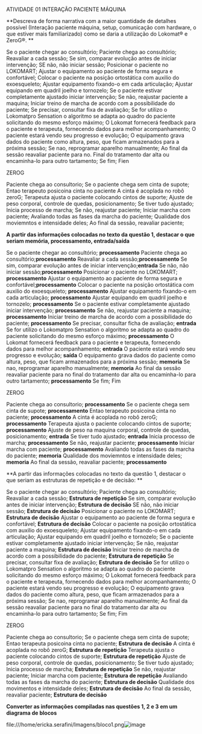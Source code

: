 ATIVIDADE 01 
INTERAÇÃO PACIENTE MÁQUINA

**Descreva de forma narrativa com a maior quantidade de detalhes possível (Interação paciente máquina, setup, comunicação com hardware, o que estiver mais familiarizado) como se daria a utilização do Lokomat® e ZeroG®. 
**


Se o paciente chegar ao consultório;
Paciente chega ao consultório;
Reavaliar a cada sessão;
Se sim, comparar evolução antes de iniciar intervenção;
SE não, não iniciar sessão;
Posicionar o paciente no LOKOMART;
Ajustar o equipamento ao paciente de forma segura e confortável;
Colocar o paciente na posição ortostática com auxilio do exoesqueleto;
Ajustar equipamento fixando-o em cada articulação;
Ajustar equipando em quadril joelho e tornozelo;
Se o paciente estivar completamente ajustado iniciar intervenção; 
Se não, reajustar paciente a maquina;
Iniciar treino de marcha de acordo com a possibilidade do paciente; 
Se precisar, consultar fixa de avaliação;
Se for utilizo o Lokomatpro Sensation o algoritmo se adapta ao quadro do paciente solicitando do mesmo esforço máximo;
O Lokomat fornecerá feedback para o paciente e terapeuta, fornecendo dados para melhor acompanhamento;
O paciente estará vendo seu progresso e evolução; 
O equipamento grava dados do paciente como altura, peso, que ficam armazenados para a próxima sessão; 
Se nao, reprogramar aparelho manualmente; 
Ao final da sessão reavaliar paciente para no. Final do tratamento dar alta ou encaminha-lo para outro tartamento;
Se fim;
Fien 

ZEROG

Paciente chega ao consultorio; 
Se o paciente chega sem cinta de supote; 
Entao terapeuto posicoina cinta no paciente 
A cinta é acoplada no robô zeroG;
Terapeuta ajusta o paciente colocando cintos de suporte; 
Ajuste de peso corporal, controle de quedas, posicionamento;
Se tiver tudo ajustado;
Inicia processo de marcha;
Se não, reajustar paciente;
Iniciar marcha com paciente;
Avaliando todas as fases da marcha do paciente;
Qualidade dos moviemntos e intensidade deles;
Ao final da sessão, reavaliar paciente;  

**A partir das informações colocadas no texto da questão 1, destacar o que seriam memória, processamento, entrada/saída**


Se o paciente chegar ao consultório; **processamento**
Paciente chega ao consultório;**processamento**
Reavaliar a cada sessão;**processamento**
Se sim, comparar evolução antes de iniciar intervenção;**entrada**
Se não, não iniciar sessão;**processamento**
Posicionar o paciente no LOKOMART; **processamento**
Ajustar o equipamento ao paciente de forma segura e confortável;**processamento**
Colocar o paciente na posição ortostática com auxilio do exoesqueleto; **processamento**
Ajustar equipamento fixando-o em cada articulação; **processamento**
Ajustar equipando em quadril joelho e tornozelo; **processamento**
Se o paciente estivar completamente ajustado iniciar intervenção; **processamento**
Se não, reajustar paciente a maquina; **processamento**
Iniciar treino de marcha de acordo com a possibilidade do paciente; **processamento**
Se precisar, consultar ficha de avaliação; **entrada**
Se for utilizo o Lokomatpro Sensation o algoritmo se adapta ao quadro do paciente solicitando do mesmo esforço máximo; **processamento**
O Lokomat fornecerá feedback para o paciente e terapeuta, fornecendo dados para melhor acompanhamento; **entrada**
O paciente estará vendo seu progresso e evolução; **saída**
O equipamento grava dados do paciente como altura, peso, que ficam armazenados para a próxima sessão; **memoria**
Se nao, reprogramar aparelho manualmente; **memoria**
Ao final da sessão reavaliar paciente para no final do tratamento dar alta ou encaminha-lo para outro tartamento; **processamento**
Se fim;
Fim 

ZEROG

Paciente chega ao consultorio; **processamento**
Se o paciente chega sem cinta de supote; **processamento**
Entao terapeuto posicoina cinta no paciente; **processamento**
A cinta é acoplada no robô zeroG; **processamento**
Terapeuta ajusta o paciente colocando cintos de suporte; **processamento**
Ajuste de peso na maquina corporal, controle de quedas, posicionamento; **entrada**
Se tiver tudo ajustado; **entrada**
Inicia processo de marcha; **processamento**
Se não, reajustar paciente; **processamento**
Iniciar marcha com paciente; **processamento**
Avaliando todas as fases da marcha do paciente; **memoria**
Qualidade dos moviemntos e intensidade deles; **memoria**
Ao final da sessão, reavaliar paciente; **processamento**



**A partir das informações colocadas no texto da questão 1, destacar o que seriam as estruturas de repetição e de decisão:
** 

Se o paciente chegar ao consultório;
Paciente chega ao consultório;
Reavaliar a cada sessão; **Estrutura de repetição**
Se sim, comparar evolução antes de iniciar intervenção; **Estrutura de decisão**
SE não, não iniciar sessão; **Estrutura de decisão**
Posicionar o paciente no LOKOMART; **Estrutura de decisão**
Ajustar o equipamento ao paciente de forma segura e confortável; **Estrutura de decisão**
Colocar o paciente na posição ortostática com auxilio do exoesqueleto;
Ajustar equipamento fixando-o em cada articulação; 
Ajustar equipando em quadril joelho e tornozelo;
Se o paciente estivar completamente ajustado iniciar intervenção; 
Se não, reajustar paciente a maquina; **Estrutura de decisão**
Iniciar treino de marcha de acordo com a possibilidade do paciente;  **Estrutura de repetição**
Se precisar, consultar fixa de avaliação; **Estrutura de decisão**
Se for utilizo o Lokomatpro Sensation o algoritmo se adapta ao quadro do paciente solicitando do mesmo esforço máximo;
O Lokomat fornecerá feedback para o paciente e terapeuta, fornecendo dados para melhor acompanhamento;
O paciente estará vendo seu progresso e evolução; 
O equipamento grava dados do paciente como altura, peso, que ficam armazenados para a próxima sessão; 
Se nao, reprogramar aparelho manualmente; 
Ao final da sessão reavaliar paciente para no final do tratamento dar alta ou encaminha-lo para outro tartamento;
Se fim;
Fim 

ZEROG

Paciente chega ao consultorio; 
Se o paciente chega sem cinta de supote; 
Entao terapeuta posicoina cinta no paciente; **Estrutura de decisão**
A cinta é acoplada no robô zeroG; **Estrutura de repetição**
Terapeuta ajusta o paciente colocando cintos de suporte; **Estrutura de repetição**
Ajuste de peso corporal, controle de quedas, posicionamento;
Se tiver tudo ajustado;
Inicia processo de marcha; **Estrutura de repetição**
Se não, reajustar paciente;
Iniciar marcha com paciente; **Estrutura de repetição**
Avaliando todas as fases da marcha do paciente; **Estrutura de decisão**
Qualidade dos movimentos e intensidade deles; **Estrutura de decisão**
Ao final da sessão, reavaliar paciente; **Estrutura de decisão**

**Converter as informações compiladas nas questões 1, 2 e 3 em um diagrama de blocos**


file:///home/ericka.serafini/Imagens/bloco1.png![image](https://user-images.githubusercontent.com/110609119/183987886-4defa418-7e96-4aee-ac9e-d0578c7024fe.png)



